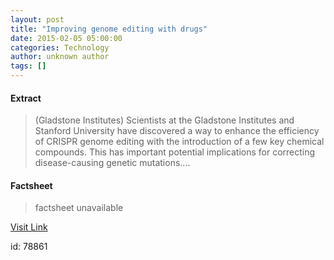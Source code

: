 ```yaml
---
layout: post
title: "Improving genome editing with drugs"
date: 2015-02-05 05:00:00
categories: Technology
author: unknown author
tags: []
---
```



#### Extract
>(Gladstone Institutes) Scientists at the Gladstone Institutes and Stanford University have discovered a way to enhance the efficiency of CRISPR genome editing with the introduction of a few key chemical compounds. This has important potential implications for correcting disease-causing genetic mutations....

#### Factsheet
>factsheet unavailable

[Visit Link](http://www.eurekalert.org/pub_releases/2015-02/gi-ige020515.php)

id:   78861


